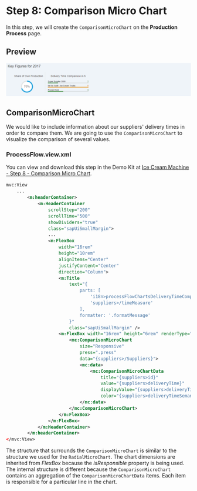 <!-- loio3f586aa9a89443888e60831d0732e891 -->

# Step 8: Comparison Micro Chart

In this step, we will create the `ComparisonMicroChart` on the **Production Process** page.



<a name="loio3f586aa9a89443888e60831d0732e891__section_ixf_1ml_l1b"/>

## Preview

 ![](images/Step7_1_ce9e131.png) 



<a name="loio3f586aa9a89443888e60831d0732e891__section_xkp_2ml_l1b"/>

## ComparisonMicroChart

We would like to include information about our suppliers' delivery times in order to compare them. We are going to use the `ComparisonMicroChart` to visualize the comparison of several values.



### ProcessFlow.view.xml

You can view and download this step in the Demo Kit at [Ice Cream Machine - Step 8 - Comparison Micro Chart](https://ui5.sap.com/#/entity/sap.suite.ui.commons.tutorial.icecream/sample/sap.suite.ui.commons.tutorial.icecream.08).

```xml
mvc:View
    ...
        <m:headerContainer>
            <m:HeaderContainer
                scrollStep="200"
                scrollTime="500"
                showDividers="true"
                class="sapUiSmallMargin">
                ...
                <m:FlexBox
                    width="16rem"
                    height="10rem"
                    alignItems="Center"
                    justifyContent="Center"
                    direction="Column">
                    <m:Title
                        text="{
                            parts: [
                                'i18n>processFlowChartsDeliveryTimeComparison',
                                'suppliers>/timeMeasure'
                            ],
                            formatter: '.formatMessage'
                        }"
                        class="sapUiSmallMargin" />
                    <m:FlexBox width="16rem" height="6rem" renderType="Bare">
                        <mc:ComparisonMicroChart
                            size="Responsive"
                            press=".press"
                            data="{suppliers>/Suppliers}">
                            <mc:data>
                                <mc:ComparisonMicroChartData
                                    title="{suppliers>id}"
                                    value="{suppliers>deliveryTime}"
                                    displayValue="{suppliers>deliveryTime}"
                                    color="{suppliers>deliveryTimeSemantics}" />
                            </mc:data>
                        </mc:ComparisonMicroChart>
                    </m:FlexBox>
                </m:FlexBox>
            </m:HeaderContainer>
        </m:headerContainer>
</mvc:View>
```

The structure that surrounds the `ComparisonMicroChart` is similar to the structure we used for the `RadialMicroChart`. The chart dimensions are inherited from *FlexBox* because the *isResponsible* property is being used. The internal structure is different because the `ComparisonMicroChart` contains an aggregation of the `ComparisonMicroChartData` items. Each item is responsible for a particular line in the chart.

